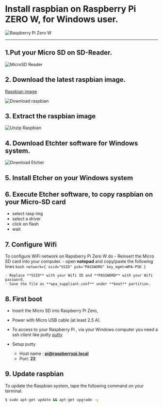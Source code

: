 # Install raspbian on Raspberry Pi ZERO W, for Windows user.
![Raspberry Pi Zero W](https://github.com/opendevices/iot.apps/doc/img/raspberry-pi-zero-w.jpg)

---

## 1.Put your Micro SD on SD-Reader.

![MicroSD Reader](https://github.com/opendevices/iot.apps/doc/img/sd-card-reader.jpg)


## 2. Download the latest raspbian image.

[Raspbian image](https://www.raspberrypi.org/downloads/raspbian/)

![Download raspbian](https://github.com/opendevices/iot.apps/doc/img/Download-Raspbian.png)

## 3. Extract the raspbian image

![Unzip Raspbian](https://github.com/opendevices/iot.apps/doc/img/)


## 4. Download Etchter software for Windows system.

![Download Etcher](https://github.com/opendevices/iot.apps/doc/img/Download-Etcher.png)

## 5. Install Etcher on your Windows system

## 6. Execute Etcher software, to copy raspbian on your Micro-SD card
  - select rasp img
  - select a driver
  - click on flash
  - wait

## 7. Configure Wifi
  To configure WiFi network on Rapsberry Pi Zero W do
 	- Reinsert the Micro SD card into your  computer.
	- open **notepad** and copy/paste the following lines
	```bash
	  network={
		ssid="SSID"
		psk="PASSWORD"
		key_mgmt=WPA-PSK
	 }
	```

	- Replace **SSID** with your Wifi ID and **PASSWORD** with your Wifi password.
	- Save the file as **wpa_suppliant.conf** under **boot** partition.


## 8. First boot

- Insert the Micro SD into Raspberry Pi Zero,
- Power with Micro USB cable (at least 2.5 A).

- To access to your Raspberry Pi , via your Windows computer you need a ssh client
  like putty [putty](https://www.chiark.greenend.org.uk/~sgtatham/putty/latest.html)
- Setup putty
  * Host name : **pi@raspberrypi.local**
  * Port: **22**


## 9. Update raspbian
 To update the Raspbian system, tape the following command on your terminal.

 ```bash
 $ sudo apt-get update && apt-get upgrade -y
 ```
